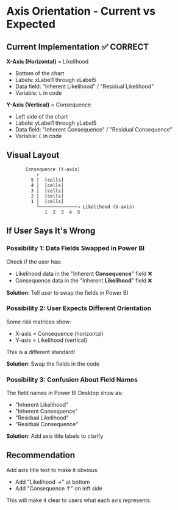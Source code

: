 # Axis Orientation - Current vs Expected

## Current Implementation ✅ CORRECT

**X-Axis (Horizontal)** = Likelihood
- Bottom of the chart
- Labels: xLabel1 through xLabel5
- Data field: "Inherent Likelihood" / "Residual Likelihood"
- Variable: `L` in code

**Y-Axis (Vertical)** = Consequence  
- Left side of the chart
- Labels: yLabel1 through yLabel5
- Data field: "Inherent Consequence" / "Residual Consequence"
- Variable: `C` in code

## Visual Layout

```
       Consequence (Y-axis)
           ↑
         5 |  [cells]
         4 |  [cells]
         3 |  [cells]
         2 |  [cells]
         1 |  [cells]
           └──────────────→ Likelihood (X-axis)
              1  2  3  4  5
```

## If User Says It's Wrong

### Possibility 1: Data Fields Swapped in Power BI
Check if the user has:
- Likelihood data in the "Inherent **Consequence**" field ❌
- Consequence data in the "Inherent **Likelihood**" field ❌

**Solution**: Tell user to swap the fields in Power BI

### Possibility 2: User Expects Different Orientation
Some risk matrices show:
- X-axis = Consequence (horizontal)
- Y-axis = Likelihood (vertical)

This is a different standard!

**Solution**: Swap the fields in the code

### Possibility 3: Confusion About Field Names
The field names in Power BI Desktop show as:
- "Inherent Likelihood"
- "Inherent Consequence"  
- "Residual Likelihood"
- "Residual Consequence"

**Solution**: Add axis title labels to clarify

## Recommendation

Add axis title text to make it obvious:
- Add "Likelihood →" at bottom
- Add "Consequence ↑" on left side

This will make it clear to users what each axis represents.
